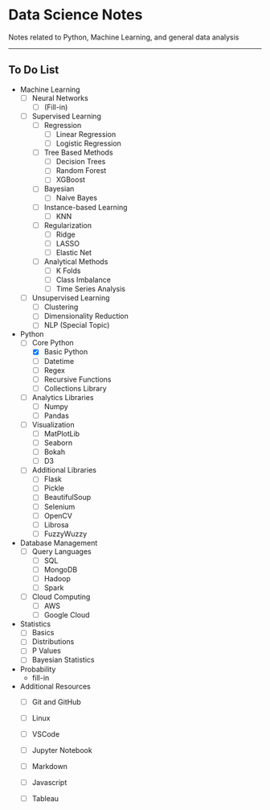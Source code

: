 # Data Science Notes
Notes related to Python, Machine Learning, and general data analysis

---

## To Do List
- Machine Learning
    - [ ] Neural Networks
        - [ ] (Fill-in)
    - [ ] Supervised Learning
        - [ ] Regression
            - [ ] Linear Regression
            - [ ] Logistic Regression
        - [ ] Tree Based Methods
            - [ ] Decision Trees
            - [ ] Random Forest
            - [ ] XGBoost
        - [ ] Bayesian
            - [ ] Naive Bayes
        - [ ] Instance-based Learning
            - [ ] KNN
        - [ ] Regularization
            - [ ] Ridge
            - [ ] LASSO
            - [ ] Elastic Net
        - [ ] Analytical Methods
            - [ ] K Folds
            - [ ] Class Imbalance
            - [ ] Time Series Analysis
    - [ ] Unsupervised Learning
        - [ ] Clustering
        - [ ] Dimensionality Reduction
        - [ ] NLP (Special Topic)
- Python
    - [ ] Core Python
        - [x] Basic Python
        - [ ] Datetime
        - [ ] Regex
        - [ ] Recursive Functions
        - [ ] Collections Library
    - [ ] Analytics Libraries
        - [ ] Numpy 
        - [ ] Pandas
    - [ ] Visualization
        - [ ] MatPlotLib
        - [ ] Seaborn
        - [ ] Bokah
        - [ ] D3
    - [ ] Additional Libraries
        - [ ] Flask
        - [ ] Pickle
        - [ ] BeautifulSoup
        - [ ] Selenium
        - [ ] OpenCV
        - [ ] Librosa
        - [ ] FuzzyWuzzy
- Database Management
    - [ ] Query Languages
        - [ ] SQL
        - [ ] MongoDB
        - [ ] Hadoop
        - [ ] Spark
    - [ ] Cloud Computing
        - [ ] AWS
        - [ ] Google Cloud
- Statistics
    - [ ] Basics
    - [ ] Distributions
    - [ ] P Values
    - [ ] Bayesian Statistics
- Probability
    - fill-in
- Additional Resources
    - [ ] Git and GitHub
    - [ ] Linux
    - [ ] VSCode
    - [ ] Jupyter Notebook
    - [ ] Markdown
    - [ ] Javascript
    - [ ] Tableau


